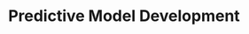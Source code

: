 ---
layout: sub-service
order: 5
title: "Predictive Model Development"
parent: "Data & Advanced Analytics"
description: "With our Predictive Model Development services, SLKone enables your organization to forecast future trends and behaviors, enhancing your strategic decision-making and operational efficiency."
intro: "Unlock the power of data with SLKone's Predictive Model Development services, enabling accurate forecasting and informed decision-making."
approach: "We utilize advanced statistical and machine learning techniques to develop predictive models tailored to your business needs. Our data-driven approach ensures accuracy and reliability, empowering you to make informed decisions."
focus_areas:
  - title: "Model Design"
    content: "Design predictive models that align with your strategic objectives and business requirements."
  - title: "Data Preparation"
    content: "Clean, transform, and prepare your data to ensure it's ready for accurate model training and analysis."
  - title: "Model Development"
    content: "Develop and train predictive models using the latest machine learning algorithms and techniques."
  - title: "Model Validation"
    content: "Validate models to ensure they meet performance standards and provide reliable predictions."
  - title: "Model Implementation"
    content: "Integrate predictive models into your business processes and decision-making systems."
why_choose:
  - "Advanced Statistical and ML Techniques"
  - "Tailored Model Solutions"
  - "Proven Accuracy and Reliability"
  - "Expert Data Scientists and Analysts"
cta: "Contact us to explore how our Predictive Model Development services can enhance your forecasting capabilities and drive strategic growth."
icon: "fa-bars-progress"
color: "tangerine"
image: "/assets/images/backgrounds/predictive-model-development.webp"
---